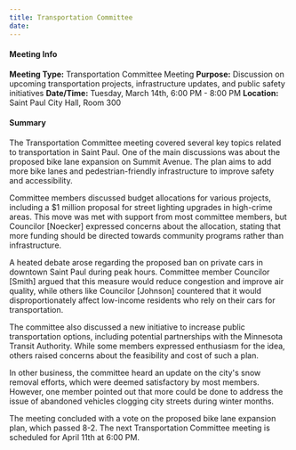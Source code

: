 ```yaml
---
title: Transportation Committee 
date: 
---
```

#### Meeting Info
**Meeting Type:** Transportation Committee Meeting
**Purpose:** Discussion on upcoming transportation projects, infrastructure updates, and public safety initiatives
**Date/Time:** Tuesday, March 14th, 6:00 PM - 8:00 PM
**Location:** Saint Paul City Hall, Room 300

#### Summary
The Transportation Committee meeting covered several key topics related to transportation in Saint Paul. One of the main discussions was about the proposed bike lane expansion on Summit Avenue. The plan aims to add more bike lanes and pedestrian-friendly infrastructure to improve safety and accessibility.

Committee members discussed budget allocations for various projects, including a $1 million proposal for street lighting upgrades in high-crime areas. This move was met with support from most committee members, but Councilor [Noecker] expressed concerns about the allocation, stating that more funding should be directed towards community programs rather than infrastructure.

A heated debate arose regarding the proposed ban on private cars in downtown Saint Paul during peak hours. Committee member Councilor [Smith] argued that this measure would reduce congestion and improve air quality, while others like Councilor [Johnson] countered that it would disproportionately affect low-income residents who rely on their cars for transportation.

The committee also discussed a new initiative to increase public transportation options, including potential partnerships with the Minnesota Transit Authority. While some members expressed enthusiasm for the idea, others raised concerns about the feasibility and cost of such a plan.

In other business, the committee heard an update on the city's snow removal efforts, which were deemed satisfactory by most members. However, one member pointed out that more could be done to address the issue of abandoned vehicles clogging city streets during winter months.

The meeting concluded with a vote on the proposed bike lane expansion plan, which passed 8-2. The next Transportation Committee meeting is scheduled for April 11th at 6:00 PM.

